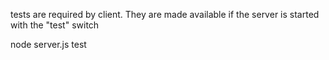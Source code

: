 
tests are required by client. They are made available if the server is started with the "test" switch

node server.js test


